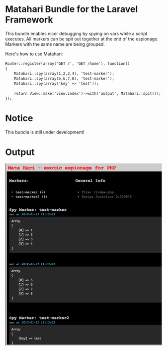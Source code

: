 Matahari Bundle for the Laravel Framework
=======================================

This bundle enables nicer debugging by spying on vars while a script executes. All markers can be spit out together at the end of the espionage. Markers with the same name are being grouped.

Here's how to use Matahari:

    Router::register(array('GET /', 'GET /home'), function()
    {
        Matahari::spy(array(1,2,3,4), 'test-marker');
        Matahari::spy(array(5,6,7,8), 'test-marker');
        Matahari::spy(array('key' => 'test'));

        return View::make('view.index')->with('output', Matahari::spit());
    });

    
Notice
=======
This bundle is still under development!


Output
=======
![Matahari Screenshot](https://github.com/mooseware/matahari/raw/master/screenshots/matahari.png)